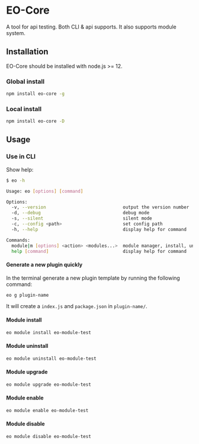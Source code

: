 # EO-Core

A tool for api testing. Both CLI & api supports. It also supports module system.

## Installation

EO-Core should be installed with node.js >= 12.

### Global install

```bash
npm install eo-core -g
```

### Local install

```bash
npm install eo-core -D
```

## Usage

### Use in CLI

Show help:

```bash
$ eo -h

Usage: eo [options] [command]

Options:
  -v, --version                             output the version number
  -d, --debug                               debug mode
  -s, --silent                              silent mode
  -c, --config <path>                       set config path
  -h, --help                                display help for command

Commands:
  module|m [options] <action> <modules...>  module manager, install, uninstall, upgrade, enable, disable modules.
  help [command]                            display help for command
```

#### Generate a new plugin quickly

In the terminal generate a new plugin template by running the following command:

```bash
eo g plugin-name
```

It will create a `index.js` and `package.json` in `plugin-name/`.

#### Module install

```bash
eo module install eo-module-test
```

#### Module uninstall

```bash
eo module uninstall eo-module-test
```

#### Module upgrade

```bash
eo module upgrade eo-module-test
```

#### Module enable

```bash
eo module enable eo-module-test
```

#### Module disable

```bash
eo module disable eo-module-test
```
